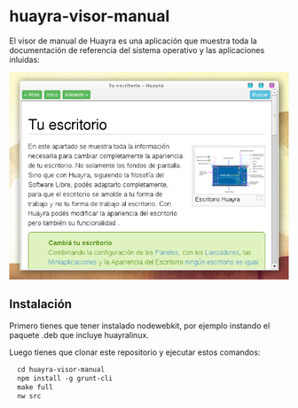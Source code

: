 huayra-visor-manual
===================

El visor de manual de Huayra es una aplicación que muestra toda
la documentación de referencia del sistema operativo y las aplicaciones
inluidas:

![](imagenes/principal.png)


Instalación
-----------

Primero tienes que tener instalado nodewebkit, por ejemplo instando el
paquete .deb que incluye huayralinux.

Luego tienes que clonar este repositorio y ejecutar estos comandos:

```
  cd huayra-visor-manual
  npm install -g grunt-cli
  make full
  nw src
```
